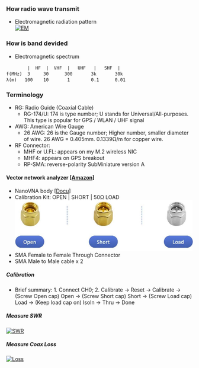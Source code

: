 ### How radio wave transmit
* Electromagnetic radiation pattern<br/>
[![EM](http://img.youtube.com/vi/FWCN_uI5ygY/0.jpg)](https://youtu.be/FWCN_uI5ygY "EM")
### How is band devided 
* Electromagnetic spectrum 
```
        |  HF  |  VHF  |   UHF   |   SHF  |
f(MHz)  3     30      300       3k       30k
λ(m)   100    10       1        0.1      0.01
``` 
### Terminology
* RG: Radio Guide (Coaxial Cable)
  * RG-174/U: 174 is type number; U stands for Universal/All-purposes. This type is popular for GPS / WLAN / UHF signal
* AWG: American Wire Gauge
  * 26 AWG: 26 is the Gauge number; Higher number, smaller diameter of wire. 26 AWG = 0.405mm. 0.1339Ω/m for copper wire. 
* RF Connector:
  * MHF or U.FL: appears on my M.2 wireless NIC
  * MHF4: appears on GPS breakout
  * RP-SMA: reverse-polarity SubMiniature version A  
#### Vector network analyzer [[Amazon](https://www.amazon.com/gp/product/B07T6LXNTV)] 
* NanoVNA body [[Docu](http://nanovna.com/)]
* Calibration Kit: OPEN | SHORT | 50Ω LOAD  
![alt text](https://github.com/xg590/IoT/raw/master/Radio/calibration_kit.jpg "cal kit")
* SMA Female to Female Through Connector
* SMA Male to Male cable x 2 
##### Calibration
* Brief summary: 1. Connect CH0; 2. Calibrate -> Reset -> Calibrate -> (Screw Open cap) Open -> (Screw Short cap) Short -> (Screw Load cap) Load -> (Keep load cap on) Isoln -> Thru -> Done <br/>
##### Measure SWR
[![SWR](http://img.youtube.com/vi/QJYeFpiqY8c/0.jpg)](https://www.youtube.com/watch?v=QJYeFpiqY8c "SWR")
##### Measure Coax Loss
[![Loss](http://img.youtube.com/vi/mU71rGUKlBI/0.jpg)](https://www.youtube.com/watch?v=mU71rGUKlBI "Loss")
